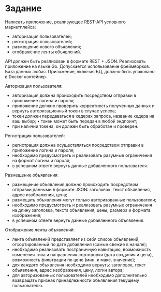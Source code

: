 # Задание

Написать приложение, реализующее REST-API условного маркетплейса:

* авторизация пользователей;
* регистрация пользователей;
* размещение нового объявления;
* отображение ленты объявлений.

АРІ должен быть реализован в формате REST + JSON. Реализовать приложение на языке Go. Допускается использование фреймворков. База данных любая. Приложение, включая БД, должно быть упаковано в Docker контейнер.

Авторизация пользователя:

* авторизация должна происходить посредством отправки в приложение логина и пароля;
* приложение должно проверить корректность полученных данных и вернуть авторизационный токен в случае успеха;
* токен должен передаваться в хедерах запроса, название хедера на ваш выбор; • токен может быть передан в любой эндпоинт;
* при наличии токена, он должен быть обработан и проверен.

Регистрация пользователей:

* регистрация должна осуществляться посредством отправки в приложение логина и пароля;
* необходимо предусмотреть и реализовать разумные ограничения на формат логина и пароля;
* в успешном ответе вернуть данные добавленного пользователя.

Размещение объявления:

* размещение объявления должно происходить посредством отправки данными в формате JЅОN: заголовок, текст объявления, адрес изображения, цена;
* размещать объявления могут только авторизованные пользователи;
* необходимо предусмотреть и реализовать разумные ограничения на длину заголовка, текста объявления, цены, размера и формата изображения;
* в успешном ответе вернуть данные добавленного объявления.

Отображение ленты объявлений:

* лента объявлений представляет из себя список объявлений, отсортированный по дате добавления (самые свежие в начале);
* необходимо реализовать постраничную навигацию, возможность изменения типа и направления сортировки (дата создания и цена), возможность фильтрации по цене (мин. и макс. значение);
* для каждого объявления необходимо вернуть: заголовок, текст объявления, адрес изображения, цену, логин автора;
* для авторизованных пользователей необходимо дополнительно возвращать признак принадлежности объявления текущему пользователю.
